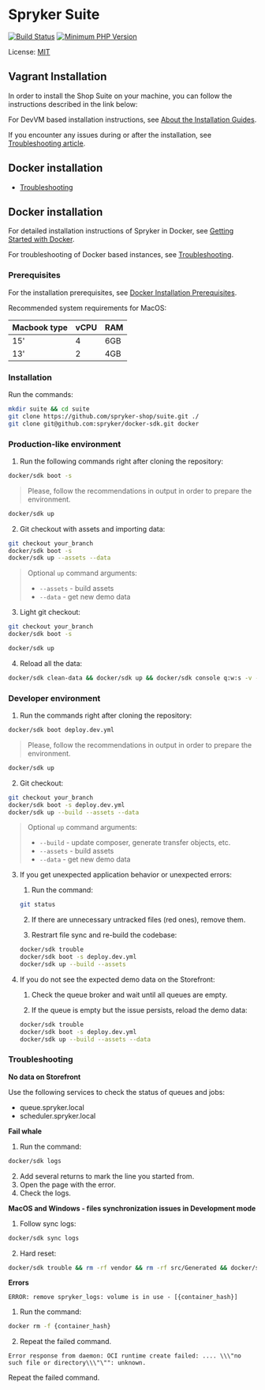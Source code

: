 # Spryker Suite
[![Build Status](https://github.com/spryker-shop/suite/workflows/CI/badge.svg)](https://github.com/spryker-shop/suite/actions?query=workflow%3ACI)
[![Minimum PHP Version](https://img.shields.io/badge/php-%3E%3D%207.4-8892BF.svg)](https://php.net/)

License: [MIT](LICENSE)

## Vagrant Installation
In order to install the Shop Suite on your machine, you can follow the instructions described in the link below:

For DevVM based installation instructions, see [About the Installation Guides](https://documentation.spryker.com/docs/about-installation).

If you encounter any issues during or after the installation, see [Troubleshooting article](https://documentation.spryker.com/docs/troubleshooting).

## Docker installation

* [Troubleshooting](https://academy.spryker.com/getting_started/troubleshooting.html)

## Docker installation

For detailed installation instructions of Spryker in Docker, see [Getting Started with Docker](https://documentation.spryker.com/docs/getting-started-with-docker).

For troubleshooting of Docker based instances, see [Troubleshooting](https://documentation.spryker.com/docs/spryker-in-docker-troubleshooting).

### Prerequisites

For the installation prerequisites, see [Docker Installation Prerequisites](https://documentation.spryker.com/docs/docker-installation-prerequisites).

Recommended system requirements for MacOS:

|Macbook type|vCPU| RAM|
|---|---|---|
|15' | 4 | 6GB |
|13' | 2 | 4GB |

### Installation

Run the commands:
```bash
mkdir suite && cd suite
git clone https://github.com/spryker-shop/suite.git ./
git clone git@github.com:spryker/docker-sdk.git docker
```

### Production-like environment

1. Run the following commands right after cloning the repository:

```bash
docker/sdk boot -s
```

> Please, follow the recommendations in output in order to prepare the environment.

```bash
docker/sdk up
```

2. Git checkout with assets and importing data:

```bash
git checkout your_branch
docker/sdk boot -s
docker/sdk up --assets --data
```

> Optional `up` command arguments:
>
> - `--assets` - build assets
> - `--data` - get new demo data

3. Light git checkout:

```bash
git checkout your_branch
docker/sdk boot -s

docker/sdk up
```

4. Reload all the data:

```bash
docker/sdk clean-data && docker/sdk up && docker/sdk console q:w:s -v -s
```

### Developer environment

1. Run the commands right after cloning the repository:

```bash
docker/sdk boot deploy.dev.yml
```

> Please, follow the recommendations in output in order to prepare the environment.

```bash
docker/sdk up
```

2. Git checkout:

```bash
git checkout your_branch
docker/sdk boot -s deploy.dev.yml
docker/sdk up --build --assets --data
```

> Optional `up` command arguments:
>
> - `--build` - update composer, generate transfer objects, etc.
> - `--assets` - build assets
> - `--data` - get new demo data

3. If you get unexpected application behavior or unexpected errors:

    1. Run the command:
    ```bash
    git status
    ```

    2. If there are unnecessary untracked files (red ones), remove them.

    3. Restrart file sync and re-build the codebase:
    ```bash
    docker/sdk trouble
    docker/sdk boot -s deploy.dev.yml
    docker/sdk up --build --assets
    ```

4. If you do not see the expected demo data on the Storefront:

    1. Check the queue broker and wait until all queues are empty.

    2. If the queue is empty but the issue persists, reload the demo data:
    ```bash
    docker/sdk trouble
    docker/sdk boot -s deploy.dev.yml
    docker/sdk up --build --assets --data
    ```

### Troubleshooting

**No data on Storefront**

Use the following services to check the status of queues and jobs:
- queue.spryker.local
- scheduler.spryker.local

**Fail whale**

1. Run the command:
```bash
docker/sdk logs
```
2. Add several returns to mark the line you started from.
3. Open the page with the error.
4. Check the logs.

**MacOS and Windows - files synchronization issues in Development mode**

1. Follow sync logs:
```bash
docker/sdk sync logs
```
2. Hard reset:
```bash
docker/sdk trouble && rm -rf vendor && rm -rf src/Generated && docker/sdk sync && docker/sdk up
```

**Errors**

`ERROR: remove spryker_logs: volume is in use - [{container_hash}]`

1. Run the command:
```bash
docker rm -f {container_hash}
```
2. Repeat the failed command.

`Error response from daemon: OCI runtime create failed: .... \\\"no such file or directory\\\"\"": unknown.`

Repeat the failed command.

